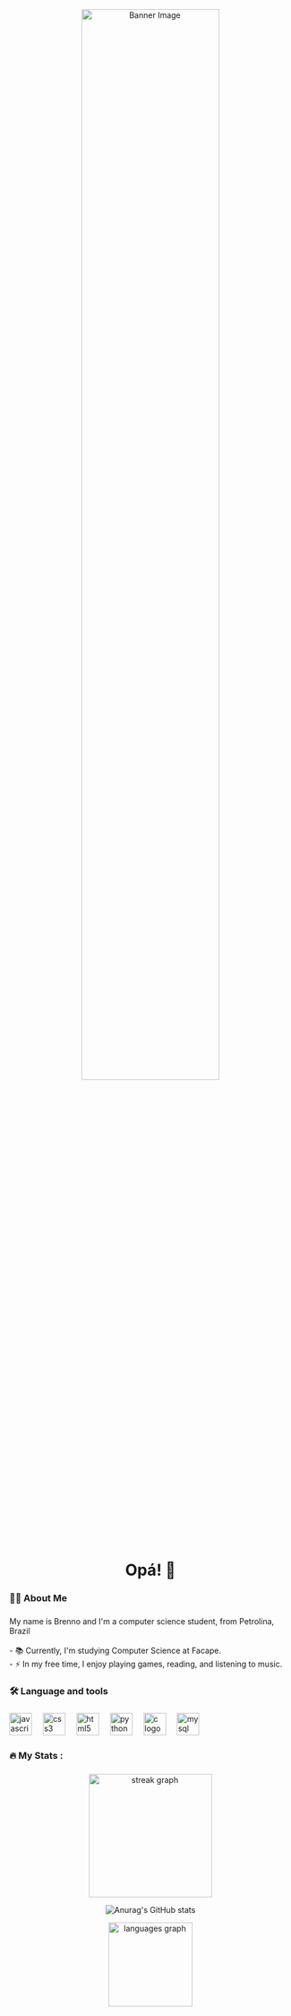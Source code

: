 <div align="center">
  <img src="https://pbs.twimg.com/media/E-8RyKnXMAEVWxB?format=jpg&name=large" width="70%" alt="Banner Image" />
</div>


###

<h1 align="center">Opá! 👋</h1>

###

<h3 align="left">👩‍💻  About Me</h3>

###

<p align="left">My name is Brenno and I'm a computer science student, from Petrolina, Brazil<br><br>- 📚 Currently, I'm studying Computer Science at Facape.<br>- ⚡ In my free time, I enjoy playing games, reading, and listening to music.</p>

###

<h3 align="left">🛠 Language and tools</h3>

###

<div align="left">
  <img src="https://cdn.jsdelivr.net/gh/devicons/devicon/icons/javascript/javascript-original.svg" height="40" alt="javascript logo"  />
  <img width="12" />
  <img src="https://cdn.jsdelivr.net/gh/devicons/devicon/icons/css3/css3-original.svg" height="40" alt="css3 logo"  />
  <img width="12" />
  <img src="https://cdn.jsdelivr.net/gh/devicons/devicon/icons/html5/html5-original.svg" height="40" alt="html5 logo"  />
  <img width="12" />
  <img src="https://cdn.jsdelivr.net/gh/devicons/devicon/icons/python/python-original.svg" height="40" alt="python logo"  />
  <img width="12" />
  <img src="https://cdn.jsdelivr.net/gh/devicons/devicon/icons/c/c-original.svg" height="40" alt="c logo"  />
  <img width="12" />
  <img src="https://cdn.jsdelivr.net/gh/devicons/devicon/icons/mysql/mysql-original.svg" height="40" alt="mysql logo"  />
</div>

###

<h3 align="left">🔥   My Stats :</h3>

###

<div align="center">
  <img src="https://streak-stats.demolab.com?user=MistaCareca&locale=en&mode=daily&theme=dark&hide_border=false&border_radius=5&order=3" height="220" alt="streak graph"  />

![Anurag's GitHub stats](https://github-readme-stats.vercel.app/api?username=MistaCareca&show_icons=true&theme=darcula) 

<img src="https://github-readme-stats.vercel.app/api/top-langs?username=MistaCareca&locale=en&hide_title=false&layout=compact&card_width=320&langs_count=5&theme=darcula&hide_border=false&order=2" height="150" alt="languages graph"  />
</div>


